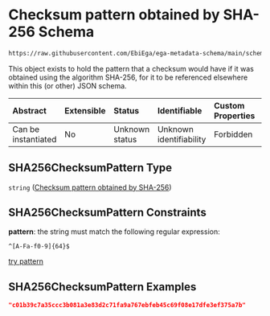 # Checksum pattern obtained by SHA-256 Schema

```txt
https://raw.githubusercontent.com/EbiEga/ega-metadata-schema/main/schemas/EGA.common-definitions.json#/$defs/SHA256ChecksumPattern
```

This object exists to hold the pattern that a checksum would have if it was obtained using the algorithm SHA-256, for it to be referenced elsewhere within this (or other) JSON schema.

| Abstract            | Extensible | Status         | Identifiable            | Custom Properties | Additional Properties | Access Restrictions | Defined In                                                                                           |
| :------------------ | :--------- | :------------- | :---------------------- | :---------------- | :-------------------- | :------------------ | :--------------------------------------------------------------------------------------------------- |
| Can be instantiated | No         | Unknown status | Unknown identifiability | Forbidden         | Allowed               | none                | [EGA.common-definitions.json\*](../../../schemas/EGA.common-definitions.json "open original schema") |

## SHA256ChecksumPattern Type

`string` ([Checksum pattern obtained by SHA-256](ega-4-defs-checksum-pattern-obtained-by-sha-256.md))

## SHA256ChecksumPattern Constraints

**pattern**: the string must match the following regular expression:&#x20;

```regexp
^[A-Fa-f0-9]{64}$
```

[try pattern](https://regexr.com/?expression=%5E%5BA-Fa-f0-9%5D%7B64%7D%24 "try regular expression with regexr.com")

## SHA256ChecksumPattern Examples

```json
"c01b39c7a35ccc3b081a3e83d2c71fa9a767ebfeb45c69f08e17dfe3ef375a7b"
```
